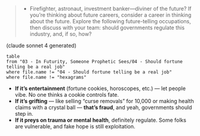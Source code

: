 > - Firefighter, astronaut, investment banker—diviner of the future? If you’re thinking about future careers, consider a career in thinking about the future. Explore the following future-telling occupations, then discuss with your team: should governments regulate this industry, and, if so, how?
>  

(claude sonnet 4 generated)

```dataview
table
from "03 - In Futurity, Someone Prophetic Sees/04 - Should fortune telling be a real job"
where file.name != "04 - Should fortune telling be a real job"
where file.name != "hexagrams"
```

- **If it’s entertainment** (fortune cookies, horoscopes, etc.) — let people vibe. No one thinks a cookie controls fate.
- **If it’s grifting** — like selling “curse removals” for 10,000 or making health claims with a crystal ball — **that’s fraud**, and yeah, governments should step in.
- **If it preys on trauma or mental health**, definitely regulate. Some folks are vulnerable, and fake hope is still exploitation.
